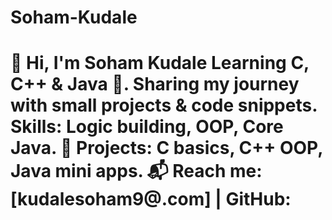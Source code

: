 # Soham-Kudale
# 👋 Hi, I'm Soham Kudale    Learning **C, C++ &amp; Java** 🚀.   Sharing my journey with small projects &amp; code snippets.   Skills: Logic building, OOP, Core Java.   📂 Projects: C basics, C++ OOP, Java mini apps.   📬 Reach me: [kudalesoham9@.com] | GitHub: 
